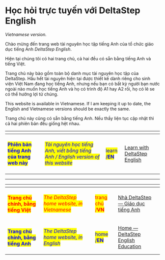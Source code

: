 # Học hỏi trực tuyến với DeltaStep English

_Vietnamese version._

Chào mừng đến trang web tài nguyên học tập tiếng Anh của tổ chức giáo dục tiếng Anh _DeltaStep English_.

Hiện tại chúng tôi có hai trang chủ, cả hai đều có sẵn bằng tiếng Anh và tiếng Việt.

Trang chủ này bào gồm toàn bộ danh mục tài nguyên học tập của DeltaStep. Hầu hết tài nguyên hiện tại được thiết kế dành riêng cho sinh viện Việt Nam đang học tiếng Anh, nhưng nếu bạn có bất kỳ người bạn nước ngoài nào muốn học tiếng Anh và họ có trình độ A1 hay A2 rồi, họ có lẽ se có thể hưởng lợi từ chúng.

This website is available in Vietnamese. If I am keeping it up to date, the English and Vietnamese versions should be exactly the same.

Trang chủ này cũng có sẵn bằng tiếng Anh. Nếu thầy liện tục cập nhật thì cả hai phiên bản đều giống hệt nhau.

<table data-card-size="large" data-view="cards"><thead><tr><th></th><th></th><th></th><th data-hidden data-card-target data-type="content-ref"></th></tr></thead><tbody><tr><td><h4><mark style="color:blue;"><strong>Phiên bản tiếng Anh của trang web này</strong></mark></h4></td><td><em><mark style="color:blue;">Tài nguyên học tiếng Anh, viết bằng tiếng Anh / English version of this website</mark></em></td><td><mark style="color:blue;">learn /<strong>EN</strong></mark></td><td><a href="https://app.gitbook.com/o/OgqaOntad7CdONfiggZ1/s/G2t2KKlcZTVDHLLWaRvh/">Learn with DeltaStep English</a></td></tr></tbody></table>

***

<table data-card-size="large" data-view="cards"><thead><tr><th></th><th></th><th></th><th data-hidden data-card-target data-type="content-ref"></th></tr></thead><tbody><tr><td><h4><mark style="color:red;"><strong>Trang chủ chính, bằng tiếng Việt</strong></mark></h4></td><td><em><mark style="color:red;">The DeltaStep home website, in Vietnamese</mark></em></td><td><mark style="color:red;">trang chủ /<strong>VN</strong></mark></td><td><a href="https://app.gitbook.com/o/OgqaOntad7CdONfiggZ1/s/6QeqtHuQOsjh1DdDj27B/">Nhà DeltaStep — Giáo dục tiếng Anh</a></td></tr><tr><td><h4><mark style="color:blue;"><strong>Trang chủ chính, bằng tiếng Anh</strong></mark> </h4></td><td><em><mark style="color:blue;">The DeltaStep home website, in English</mark></em></td><td><mark style="color:blue;">home /<strong>EN</strong></mark> </td><td><a href="https://app.gitbook.com/o/OgqaOntad7CdONfiggZ1/s/neSZ0TclYB0BybReetuZ/">Home — DeltaStep English Education</a></td></tr></tbody></table>
